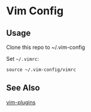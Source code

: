 # Vim Config

## Usage

Clone this repo to ~/.vim-config

Set `~/.vimrc`:
```
source ~/.vim-config/vimrc
```
## See Also
[vim-plugins](https://github.com/seb-jones/vim-plugins/)
